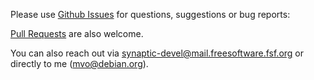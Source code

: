 Please use [Github Issues](https://github.com/mvo5/synaptic/issues) for questions, suggestions or bug reports:

[Pull Requests](https://github.com/mvo5/synaptic/pulls) are also welcome.

You can also reach out via synaptic-devel@mail.freesoftware.fsf.org or directly to me (mvo@debian.org).